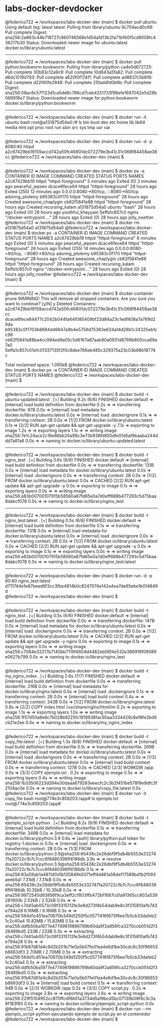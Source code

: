 # labs-docker-devdocker 

@federico722 ➜ /workspaces/labs-docker-dev (main) $ docker pull ubuntu
Using default tag: latest
latest: Pulling from library/ubuntu
9c704ecd0c69: Pull complete 
Digest: sha256:2e863c44b718727c860746568e1d54afd13b2fa71b160f5cd9058fc436217b30
Status: Downloaded newer image for ubuntu:latest
docker.io/library/ubuntu:latest

--------------------------------------------------------------------------------------------------------------


@federico722 ➜ /workspaces/labs-docker-dev (main) $ docker pull python:bookworm 
bookworm: Pulling from library/python
ca4e5d672725: Pull complete 
30b93c12a9c9: Pull complete 
10d643a5fa82: Pull complete 
d6dc1019d793: Pull complete 
a620f0f174f1: Pull complete 
ad8837c5b819: Pull complete 
d22f40fe2848: Pull complete 
25faddfd0b6b: Pull complete 
Digest: sha256:08ac6c57f123d1ca5dd6c786cd7ceb4251733f98efe1697042e5d28b069916e7
Status: Downloaded newer image for python:bookworm
docker.io/library/python:bookworm

--------------------------------------------------------------------------------------------------------------


@federico722 ➜ /workspaces/labs-docker-dev (main) $ docker run -it ubuntu bash
root@a131875d54a0:/# ls
bin  boot  dev  etc  home  lib  lib64  media  mnt  opt  proc  root  run  sbin  srv  sys  tmp  usr  var

--------------------------------------------------------------------------------------------------------------

@federico722 ➜ /workspaces/labs-docker-dev (main) $ docker run -d -p 8080:80 httpd
a2c67429bb19159accd742a50fc46801dc072279e3b41c31c068f84458ae38cc
@federico722 ➜ /workspaces/labs-docker-dev (main) $ 

--------------------------------------------------------------------------------------------------------------

@federico722 ➜ /workspaces/labs-docker-dev (main) $ docker ps -a
CONTAINER ID   IMAGE     COMMAND                  CREATED         STATUS                        PORTS                                   NAMES
a2c67429bb19   httpd     "httpd-foreground"       5 minutes ago   Exited (0) 3 minutes ago                                              peaceful_jepsen
dcace6fece64   httpd     "httpd-foreground"       28 hours ago    Exited (255) 12 minutes ago   0.0.0.0:8080->80/tcp, :::8080->80/tcp   adoring_ptolemy
b95383c0f170   httpd     "httpd-foreground"       28 hours ago    Created                                                               awesome_chaplygin
cb62f5841e88   httpd     "httpd-foreground"       28 hours ago    Created                                                               recursing_kalam
a131875d54a0   ubuntu    "bash"                   28 hours ago    Exited (0) 28 hours ago                                               youthful_khayyam
5effa1c857c0   nginx     "/docker-entrypoint.…"   28 hours ago    Exited (0) 28 hours ago                                               jolly_noether
@federico722 ➜ /workspaces/labs-docker-dev (main) $ docker rm a131875d54a0
a131875d54a0
@federico722 ➜ /workspaces/labs-docker-dev (main) $ docker ps -a
CONTAINER ID   IMAGE     COMMAND                  CREATED         STATUS                        PORTS                                   NAMES
a2c67429bb19   httpd     "httpd-foreground"       8 minutes ago   Exited (0) 5 minutes ago                                              peaceful_jepsen
dcace6fece64   httpd     "httpd-foreground"       28 hours ago    Exited (255) 14 minutes ago   0.0.0.0:8080->80/tcp, :::8080->80/tcp   adoring_ptolemy
b95383c0f170   httpd     "httpd-foreground"       28 hours ago    Created                                                               awesome_chaplygin
cb62f5841e88   httpd     "httpd-foreground"       28 hours ago    Created                                                               recursing_kalam
5effa1c857c0   nginx     "/docker-entrypoint.…"   28 hours ago    Exited (0) 28 hours ago                                               jolly_noether
@federico722 ➜ /workspaces/labs-docker-dev (main) $ 

--------------------------------------------------------------------------------------------------------------

@federico722 ➜ /workspaces/labs-docker-dev (main) $ docker container prune
WARNING! This will remove all stopped containers.
Are you sure you want to continue? [y/N] y
Deleted Containers:
a2c67429bb19159accd742a50fc46801dc072279e3b41c31c068f84458ae38cc
dcace6fece64477c2042b044fa64f085409bf23d84a23c1edf408a7a769d294a
b95383c0f1703b8694dd6847a9b4e5759d75383e634a14d28b1c24325eb1cc96
cb62f5841e88ba4cc994ed9a05c5d6167a67aab80a0931d8769b800cca69a7a0
5effa1c857c01efc01337135f2f0c8dee766eb485c329375a23c03b68b18774c

Total reclaimed space: 1.095kB
@federico722 ➜ /workspaces/labs-docker-dev (main) $ docker ps -a
CONTAINER ID   IMAGE     COMMAND   CREATED   STATUS    PORTS     NAMES
@federico722 ➜ /workspaces/labs-docker-dev (main) $ 

--------------------------------------------------------------------------------------------------------------

@federico722 ➜ /workspaces/labs-docker-dev (main) $ docker build -t ubuntu-updated:latest .
[+] Building 9.2s (6/6) FINISHED                                                                                                                                       docker:default
 => [internal] load build definition from dockerfile                                                                                                                             0.2s
 => => transferring dockerfile: 97B                                                                                                                                              0.0s
 => [internal] load metadata for docker.io/library/ubuntu:latest                                                                                                                 0.0s
 => [internal] load .dockerignore                                                                                                                                                0.1s
 => => transferring context: 2B                                                                                                                                                  0.0s
 => [1/2] FROM docker.io/library/ubuntu:latest                                                                                                                                   0.1s
 => [2/2] RUN apt-get update && apt-get upgrade -y                                                                                                                               7.1s
 => exporting to image                                                                                                                                                           1.2s 
 => => exporting layers                                                                                                                                                          1.1s 
 => => writing image sha256:7e1c24ace2c18e86bb26a99c3e73b938fd855dfe01d5af8baaba244ddd7a81a6                                                                                     0.0s 
 => => naming to docker.io/library/ubuntu-updated:latest  

--------------------------------------------------------------------------------------------------------------

@federico722 ➜ /workspaces/labs-docker-dev (main) $ docker build -t nginx_test . 
[+] Building 0.6s (6/6) FINISHED                                                                                                                                       docker:default
 => [internal] load build definition from dockerfile                                                                                                                             0.0s
 => => transferring dockerfile: 131B                                                                                                                                             0.0s
 => [internal] load metadata for docker.io/library/ubuntu:latest                                                                                                                 0.0s
 => [internal] load .dockerignore                                                                                                                                                0.0s
 => => transferring context: 2B                                                                                                                                                  0.0s
 => [1/2] FROM docker.io/library/ubuntu:latest                                                                                                                                   0.0s
 => CACHED [2/2] RUN apt-get update && apt-get upgrade -y                                                                                                                        0.0s
 => exporting to image                                                                                                                                                           0.1s
 => => exporting layers                                                                                                                                                          0.0s
 => => writing image sha256:a83b00700107915b58560a87fd65e0a7d0eff688b477293c5d75baa8dabcf078                                                                                     0.0s
 => => naming to docker.io/library/nginx_test     

--------------------------------------------------------------------------------------------------------------

 
 @federico722 ➜ /workspaces/labs-docker-dev (main) $ docker build -t nginx_test:latest .
[+] Building 0.5s (6/6) FINISHED                                                                                                                                       docker:default
 => [internal] load build definition from dockerfile                                                                                                                             0.1s
 => => transferring dockerfile: 131B                                                                                                                                             0.0s
 => [internal] load metadata for docker.io/library/ubuntu:latest                                                                                                                 0.0s
 => [internal] load .dockerignore                                                                                                                                                0.0s
 => => transferring context: 2B                                                                                                                                                  0.0s
 => [1/2] FROM docker.io/library/ubuntu:latest                                                                                                                                   0.0s
 => CACHED [2/2] RUN apt-get update && apt-get upgrade -y                                                                                                                        0.0s
 => exporting to image                                                                                                                                                           0.1s
 => => exporting layers                                                                                                                                                          0.0s
 => => writing image sha256:a83b00700107915b58560a87fd65e0a7d0eff688b477293c5d75baa8dabcf078                                                                                     0.0s
 => => naming to docker.io/library/nginx_test:latest   


--------------------------------------------------------------------------------------------------------------


@federico722 ➜ /workspaces/labs-docker-dev (main) $ docker run -d -p 80:80 nginx_test:latest                                                                                          
d711744e1e87beed6f3cc3fbe4814b0c8247074e142a4ea7de65ebe1b014849d                                                                                                                      
@federico722 ➜ /workspaces/labs-docker-dev (main) $ 

--------------------------------------------------------------------------------------------------------------

@federico722 ➜ /workspaces/labs-docker-dev (main) $ docker build -t nginx_test .
[+] Building 0.5s (6/6) FINISHED                                                                                                                                       docker:default
 => [internal] load build definition from dockerfile                                                                                                                             0.0s
 => => transferring dockerfile: 147B                                                                                                                                             0.0s
 => [internal] load metadata for docker.io/library/ubuntu:latest                                                                                                                 0.0s
 => [internal] load .dockerignore                                                                                                                                                0.0s
 => => transferring context: 2B                                                                                                                                                  0.0s
 => [1/2] FROM docker.io/library/ubuntu:latest                                                                                                                                   0.0s
 => CACHED [2/2] RUN apt-get update && apt-get upgrade -y nginx                                                                                                                  0.0s
 => exporting to image                                                                                                                                                           0.1s
 => => exporting layers                                                                                                                                                          0.0s
 => => writing image sha256:c7064e32217b7140bb7119f4604d4482eb06f4e532e386919f09089e0627b799                                                                                     0.0s
 => => naming to docker.io/library/nginx_test     

--------------------------------------------------------------------------------------------------------------


 @federico722 ➜ /workspaces/labs-docker-dev (main) $ docker build -t  my_nginx_index .
[+] Building 2.6s (7/7) FINISHED                                                                                                                                       docker:default
 => [internal] load build definition from dockerfile                                                                                                                             0.0s
 => => transferring dockerfile: 216B                                                                                                                                             0.0s
 => [internal] load metadata for docker.io/library/nginx:latest                                                                                                                  0.0s
 => [internal] load .dockerignore                                                                                                                                                0.1s
 => => transferring context: 2B                                                                                                                                                  0.0s
 => [internal] load build context                                                                                                                                                0.4s
 => => transferring context: 342B                                                                                                                                                0.0s
 => [1/2] FROM docker.io/library/nginx:latest                                                                                                                                    0.8s
 => [2/2] COPY index.html /usr/share/nginx/html/im                                                                                                                               0.2s
 => exporting to image                                                                                                                                                           1.1s
 => => exporting layers                                                                                                                                                          1.0s
 => => writing image sha256:1f57d50a8e6c7b028b9225fc1919938fac90aa3334429c8ef8fe2bd9cb21e2ee                                                                                     0.0s
 => => naming to docker.io/library/my_nginx_index    

--------------------------------------------------------------------------------------------------------------

@federico722 ➜ /workspaces/labs-docker-dev (main) $ docker build -t copy_file:latest .
[+] Building 1.3s (8/8) FINISHED                                                                                                                                       docker:default
 => [internal] load build definition from dockerfile                                                                                                                             0.1s
 => => transferring dockerfile: 269B                                                                                                                                             0.0s
 => [internal] load metadata for docker.io/library/ubuntu:latest                                                                                                                 0.0s
 => [internal] load .dockerignore                                                                                                                                                0.0s
 => => transferring context: 2B                                                                                                                                                  0.0s
 => [1/3] FROM docker.io/library/ubuntu:latest                                                                                                                                   0.0s
 => [internal] load build context                                                                                                                                                0.0s
 => => transferring context: 127B                                                                                                                                                0.0s
 => CACHED [2/3] WORKDIR /app                                                                                                                                                    0.0s
 => [3/3] COPY ejemplo.txt .                                                                                                                                                     0.2s
 => exporting to image                                                                                                                                                           0.5s
 => => exporting layers                                                                                                                                                          0.4s
 => => writing image sha256:1b33506223d394e30daaa679283eeecfc2c3b2f451be578f8e9dfc3f2104ac0e                                                                                     0.0s
 => => naming to docker.io/library/copy_file:latest                                                                                                                              0.0s
@federico722 ➜ /workspaces/labs-docker-dev (main) $ docker run -it copy_file bash
root@774e3c858203:/app# ls
ejemplo.txt
root@774e3c858203:/app# 

--------------------------------------------------------------------------------------------------------------


@federico722 ➜ /workspaces/labs-docker-dev (main) $ docker build -t ejemplo_script-python .
[+] Building 8.2s (9/9) FINISHED                                                                                                                                       docker:default
 => [internal] load build definition from dockerfile                                                                                                                             0.1s
 => => transferring dockerfile: 349B                                                                                                                                             0.0s
 => [internal] load metadata for docker.io/library/python:3.9                                                                                                                    0.6s
 => [auth] library/python:pull token for registry-1.docker.io                                                                                                                    0.0s
 => [internal] load .dockerignore                                                                                                                                                0.0s
 => => transferring context: 2B                                                                                                                                                  0.0s
 => [1/3] FROM docker.io/library/python:3.9@sha256:65438c2e26dbf9f5db4b5553e332747fa20722c1b7c7ccc6f8480396ff4186db                                                              3.9s
 => => resolve docker.io/library/python:3.9@sha256:65438c2e26dbf9f5db4b5553e332747fa20722c1b7c7ccc6f8480396ff4186db                                                              0.1s
 => => sha256:83a59ab1a4811d0d1b135849e5071eff4d461a56def17589bd1b2f093aeeb5a1 7.31kB / 7.31kB                                                                                   0.0s
 => => sha256:65438c2e26dbf9f5db4b5553e332747fa20722c1b7c7ccc6f8480396ff4186db 10.35kB / 10.35kB                                                                                 0.0s
 => => sha256:9972540d93856f9ca3eff2cf803ffb472bf1687cd1a91365cc803a539281900b 2.52kB / 2.52kB                                                                                   0.0s
 => => sha256:c7d45ab0573c09f3315112fe3e8d273f4b54dab9e8c3f315810afb743e794a28 6.16MB / 6.16MB                                                                                   0.3s
 => => sha256:564d1c451ea70670b349d1250f5c0577416f873f6ee7b5cb33dafeb21c2c40a4 15.82MB / 15.82MB                                                                                 0.5s
 => => sha256:ddfb50ba1977e47749619886799b60da9f2a856fca3270ccb051d2f326489bd5 233B / 233B                                                                                       0.3s
 => => extracting sha256:c7d45ab0573c09f3315112fe3e8d273f4b54dab9e8c3f315810afb743e794a28                                                                                        0.9s
 => => sha256:91b87d81d4c8d2b201b71e0a5b07fe01ea4e6d1be30cdc8c30f96653b6663df3 2.70MB / 2.70MB                                                                                   0.5s
 => => extracting sha256:564d1c451ea70670b349d1250f5c0577416f873f6ee7b5cb33dafeb21c2c40a4                                                                                        0.5s
 => => extracting sha256:ddfb50ba1977e47749619886799b60da9f2a856fca3270ccb051d2f326489bd5                                                                                        0.0s
 => => extracting sha256:91b87d81d4c8d2b201b71e0a5b07fe01ea4e6d1be30cdc8c30f96653b6663df3                                                                                        0.3s
 => [internal] load build context                                                                                                                                                0.1s
 => => transferring context: 94B                                                                                                                                                 0.0s
 => [2/3] WORKDIR /app                                                                                                                                                           0.2s
 => [3/3] COPY script.py .                                                                                                                                                       0.2s
 => exporting to image                                                                                                                                                           2.8s
 => => exporting layers                                                                                                                                                          2.6s
 => => writing image sha256:229f5104952cc870ffcdf6b51a3734d5a19bcd5bc07139b08f8c3c3a8f183f85                                                                                     0.0s
 => => naming to docker.io/library/ejemplo_script-python                                                                                                                         0.0s
@federico722 ➜ /workspaces/labs-docker-dev (main) $ docker run --rm ejemplo_script-python
ejecutando ejemplo de script.py en el contenedor
@federico722 ➜ /workspaces/labs-docker-dev (main) $ 

